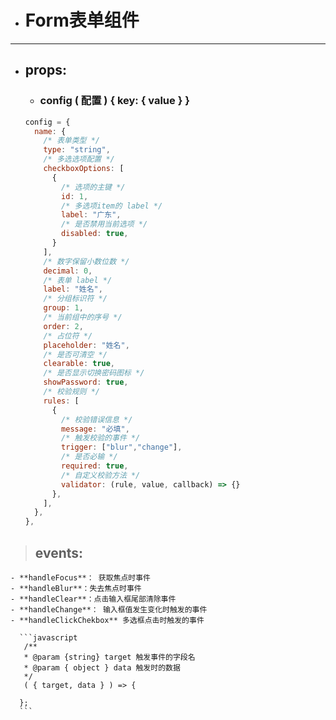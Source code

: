 - # Form表单组件

***

  *  ## props:
     * ### config ( 配置 ) { key: { value } }
      ```javascript
      config = {
        name: {
          /* 表单类型 */
          type: "string",
          /* 多选选项配置 */
          checkboxOptions: [
            {
              /* 选项的主键 */
              id: 1,
              /* 多选项item的 label */
              label: "广东",
              /* 是否禁用当前选项 */
              disabled: true,
            }
          ],
          /* 数字保留小数位数 */
          decimal: 0,
          /* 表单 label */
          label: "姓名",
          /* 分组标识符 */
          group: 1,
          /* 当前组中的序号 */
          order: 2,
          /* 占位符 */
          placeholder: "姓名",
          /* 是否可清空 */
          clearable: true,
          /* 是否显示切换密码图标 */
          showPassword: true,
          /* 校验规则 */
          rules: [
            {
			  /* 校验错误信息 */
              message: "必填",
			  /* 触发校验的事件 */
              trigger: ["blur","change"],
			  /* 是否必输 */
              required: true,
			  /* 自定义校验方法 */
			  validator: (rule, value, callback) => {}
            },
          ],
        },
      },
      ```

  > ## events:
    - **handleFocus**： 获取焦点时事件
    - **handleBlur**：失去焦点时事件
    - **handleClear**：点击输入框尾部清除事件
    - **handleChange**： 输入框值发生变化时触发的事件
    - **handleClickChekbox** 多选框点击时触发的事件

	  ```javascript
	   /**
	   * @param {string} target 触发事件的字段名
	   * @param { object } data 触发时的数据
	   */
	   ( { target, data } ) => {

      };
	  ```
